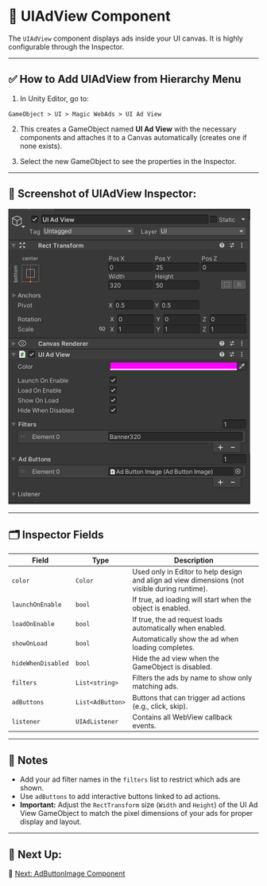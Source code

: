 # 🧠 UIAdView Component

The `UIAdView` component displays ads inside your UI canvas. It is highly configurable through the Inspector.

---

## ✅ How to Add UIAdView from Hierarchy Menu

1. In Unity Editor, go to:

```
GameObject > UI > Magic WebAds > UI Ad View
```

2. This creates a GameObject named **UI Ad View** with the necessary components and attaches it to a Canvas automatically (creates one if none exists).

3. Select the new GameObject to see the properties in the Inspector.

---

## 📸 Screenshot of UIAdView Inspector:

![UIAdView Inspector](../Images/uiadview-inspector.png)

---

## 🗂 Inspector Fields

| Field           | Type               | Description                                                                                   |
|-----------------|--------------------|-----------------------------------------------------------------------------------------------|
| `color`         | `Color`            | Used only in Editor to help design and align ad view dimensions (not visible during runtime).|
| `launchOnEnable` | `bool`             | If true, ad loading will start when the object is enabled.                                   |
| `loadOnEnable`   | `bool`             | If true, the ad request loads automatically when enabled.                                    |
| `showOnLoad`    | `bool`             | Automatically show the ad when loading completes.                                            |
| `hideWhenDisabled` | `bool`          | Hide the ad view when the GameObject is disabled.                                            |
| `filters`       | `List<string>`     | Filters the ads by name to show only matching ads.                                           |
| `adButtons`     | `List<AdButton>`   | Buttons that can trigger ad actions (e.g., click, skip).                                     |
| `listener`      | `UIAdListener`     | Contains all WebView callback events.                                                        |

---

## 📝 Notes

- Add your ad filter names in the `filters` list to restrict which ads are shown.
- Use `adButtons` to add interactive buttons linked to ad actions.
- **Important:** Adjust the `RectTransform` size (`Width` and `Height`) of the UI Ad View GameObject to match the pixel dimensions of your ads for proper display and layout.

---

## 🧩 Next Up:

📄 [Next: AdButtonImage Component](adbuttonimage.md)